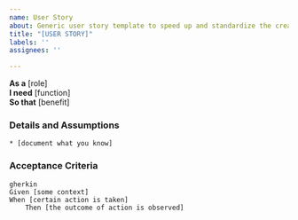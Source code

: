 ```yaml
---
name: User Story
about: Generic user story template to speed up and standardize the creation
title: "[USER STORY]"
labels: ''
assignees: ''

---
```


**As a** [role]  
**I need** [function]  
**So that** [benefit]  
      
### Details and Assumptions
    * [document what you know] 
     
### Acceptance Criteria     
    gherkin 
    Given [some context]
    When [certain action is taken]
        Then [the outcome of action is observed]
